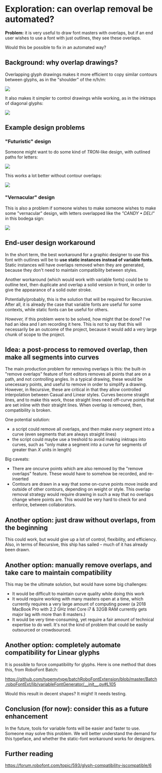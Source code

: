 # Exploration: can overlap removal be automated?

**Problem:** it is very useful to draw font masters with overlaps, but if an end user wishes to use a font with just outlines, they see these overlaps.

Would this be possible to fix in an automated way?

## Background: why overlap drawings?

Overlapping glyph drawings makes it more efficient to copy similar contours between glyphs, as in the "shoulder" of the n/h/m:

![](assets/2019-07-09-10-00-17.png)

It also makes it simpler to control drawings while working, as in the inktraps of diagonal glyphs:

![](assets/2019-07-09-10-02-04.png)

## Example design problems

### "Futuristic" design

Someone might want to do some kind of *TRON*-like design, with outlined paths for letters:

![](assets/2019-07-09-09-51-54.png)

This works a lot better without contour overlaps:

![](assets/2019-07-09-09-54-05.png)

### "Vernacular" design

This is also a problem if someone wishes to make someone wishes to make some "vernacular" design, with letters overlapped like the *"CANDY • DELI"* in this bodega sign:

![](assets/IMG_0714.jpg)

## End-user design workaround

In the short term, the best workaround for a graphic designer to use this font with outlines will be to **use static instances instead of variable fonts.** Static instances will have overlaps removed when they are generated, because they don't need to maintain compatibility between styles.

Another workaround (which would work with variable fonts) could be to outline text, then duplicate and overlap a solid version in front, in order to give the appearance of a solid outer stroke.

Potentially/probably, this is the solution that will be required for Recursive. After all, it is already the case that variable fonts are useful for some contexts, while static fonts can be useful for others.

*However,* if this problem were to be solved, how might that be done? I've had an idea and I am recording it here. This is not to say that this will necessarily be an outcome of the project, because it would add a very large chunk of scope to the project.

## Idea: a post-process to removed overlap, then make all segments into curves

The main production problem for removing overlaps is this: the built-in "remove overlaps" feature of font editors removes all points that are on a path, and not controlling angles. In a typical drawing, these would be unecessary points, and useful to remove in order to simplify a drawing. However, in Recursive, these are critical in that they allow controlled interpolation between Casual and Linear styles. Curves become straight lines, and to make this work, those straight lines need off-curve points that are set inline with their straight lines. When overlap is removed, then, compatibility is broken.

One potential solution: 
- a script could remove all overlaps, and then make *every* segment into a curve (even segments that are always straight lines)
- the script could maybe use a treshold to avoid making inktraps into curves, such as "only make a segment into a curve for segments of greater than *X* units in length)

Big caveats:
- There are oncurve points which are also removed by the "remove overlaps" feature. These would have to somehow be recorded, and re-inserted
- Contours are drawn in a way that some on-curve points move inside and outside of other contours, depending on weight or style. This overlap removal strategy would require drawing in such a way that no overlaps change where points are. This would be very hard to check for and enforce, between collaborators.

## Another option: just draw without overlaps, from the beginning

This could work, but would give up a lot of control, flexibility, and efficiency. Also, in terms of Recursive, this ship has sailed – much of it has already been drawn.

## Another option: manually remove overlaps, and take care to maintain compatibility

This may be the ultimate solution, but would have some big challenges:
- It would be difficult to maintain curve quality while doing this work
- It would require working with many masters open at a time, which currently requires a very large amount of computing power (a 2018 MacBook Pro with 2.2 GHz Intel Core i7 & 32GB RAM currently gets major lag with more than 8 masters.)
- It would be very time-consuming, yet require a fair amount of technical expertise to do well. It's not the kind of problem that could be easily outsourced or crowdsourced.

## Another option: completely automate compatibility for Linear glyphs

It is possible to force compatibility for glyphs. Here is one method that does this, from RoboFont Batch:

https://github.com/typemytype/batchRoboFontExtension/blob/master/Batch.roboFontExt/lib/variableFontGenerator/__init__.py#L105

Would this result in decent shapes? It might! It needs testing.

## Conclusion (for now): consider this as a future enhancement

In the future, tools for variable fonts will be easier and faster to use. Someone may solve this problem. We will better understand the demand for this typeface, and whether the static-font workaround works for designers. 

## Further reading

https://forum.robofont.com/topic/593/glyph-compatibility-iscompatible/6

